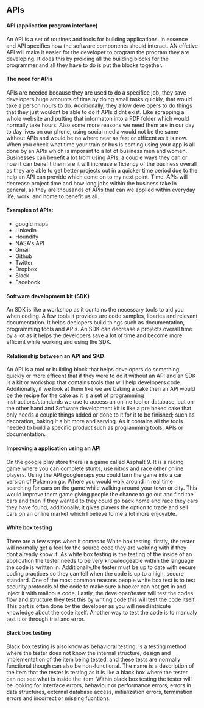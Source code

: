 ## APIs

#### API (application program interface)
An API is a set of routines and tools for building applications. In essence and API specifies how the software components should interact. AN effetive API will make it easier for the developer to program the program they are developing. It does this by proiding all the building blocks for the programmer and all they have to do is put the blocks together.

#### The need for APIs
APIs are needed because they are used to do a specifice job, they save developers huge amounts of time by doing small tasks quickly, that would take a person hours to do. Additionally, they allow developers to do things that they just wouldnt be able to do if APIs didnt exist. Like scrapping a whole website and putting that informaton into a PDF folder which would normally take hours. Also some more reasons we need them are in our day to day lives on our phone, using social media would not be the same without APIs and would be no where near as fast or efficent as it is now. When you check what time your train or bus is coming using your app is all done by an APIs which is imporant to a lot of business men and women. Businesses can benefit a lot from using APIs, a couple ways they can or how it can benefit them are it will increase efficiency of the business overall as they are able to get better projects out in a quicker time period due to the help an API can provide which come on to my next point. Time. APIs will decrease project time and how long jobs within the business take in general, as they are thousands of APIs that can we applied within everyday life, work, and home to benefit us all.

#### Examples of APIs:
- google maps 
- Linkedln
- Houndify
- NASA's API
- Gmail
- Github
- Twitter
- Dropbox
- Slack
- Facebook

#### Software development kit (SDK)
An SDK is like a workshop as it contains the necessary tools to aid you when coding. A few tools it provides are code samples, libaries and relevant documentation. It helps deelopers build things such as documentation, programming tools and APIs. An SDK can decrease a projects overall time by a lot as it helps the developers save a lot of time and become more efficent while working and using the SDK.

#### Relationship between an API and SKD
An API is a tool or building block that helps developers do something quickly or more efficent that if they were to do it without an API and an SDK is a kit or workshop that contains tools that will help developers code. Additionally, if we look at them like we are baking a cake then an API would be the recipe for the cake as it is a set of programming instructions/standards we use to access an online tool or database, but on the other hand and Software development kit is like a pre baked cake that only needs a couple things added or done to it for it to be finished; such as decoration, baking it a bit more and serving.  As it contains all the tools needed to build a specific product such as programming tools, APIs or documentation.

#### Improving a application using an API
On the google play store there is a game called Asphalt 9. It is a racing game where you can complete stunts, use nitros and race other online players. Using the API googlemaps you could turn the game into a car version of Pokemon go. Where you would walk around in real time searching for cars on the game while walking around your town or city. This would improve them game giving people the chance to go out and find the cars and then if they wanted to they could go back home and race they cars they have found, additionally, it gives players the option to trade and sell cars on an online market which I believe to me a lot more enjoyable.

#### White box testing
There are a few steps when it comes to White box testing. firstly, the tester will normally get a feel for the source code they are wokring with if they dont already know it. As white box testing is the testing of the inside of an application the tester needs to be very knowledgeable within the language the code is written in. Additionally,the tester must be up to date with secure coding practices so they can tell when the code is up to a high, secure standard. One of the most common reasons people white box test is to test security protocols of the code to make sure a hacker can not get in and inject it with malicous code. Lastly, the developer/tester will test the codes flow and structure they test this by writing code this will test the code itself. This part is often done by the developer as you will need intricute knowledge about the code itself. Another way to test the code is to manualy test it or through trial and error.

#### Black box testing
Black box testing is also know as behavioral testing, is a testing method where the tester does not know the internal structure, design and implementation of the item being tested, and these tests are normally functional though can also be non-functional. The name is a description of the item that the tester is testing as it is like a black box where the tester can not see what is inside the item. Within black box testing the tester will be looking for interface errors, behaviour or performance errors, errors in data structures, external database access, initialization errors, termination errors and incorrect or missing fucntions.
